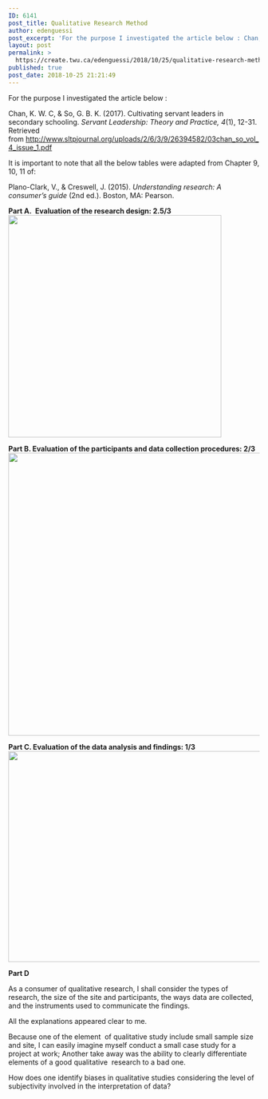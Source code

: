 ```yaml
---
ID: 6141
post_title: Qualitative Research Method
author: edenguessi
post_excerpt: 'For the purpose I investigated the article below : Chan, K. W. C, &amp; So, G. B. K. (2017). Cultivating servant leaders in secondary schooling.&nbsp;Servant Leadership: Theory and Practice, 4(1), 12-31. Retrieved from&nbsp;http://www.sltpjournal.org/uploads/2/6/3/9/26394582/03chan_so_vol_4_issue_1.pdf It is important to note that all the below tables were adapted from Chapter 9, 10, 11 of: Plano-Clark, V., &amp; Creswell, J. (2015).&nbsp;Understanding research: A consumer&rsquo;s<br><br><a href="https://create.twu.ca/edenguessi/2018/10/25/qualitative-research-method/">Read more</a>'
layout: post
permalink: >
  https://create.twu.ca/edenguessi/2018/10/25/qualitative-research-method/
published: true
post_date: 2018-10-25 21:21:49
---
```

For the purpose I investigated the article below :

Chan, K. W. C, &amp; So, G. B. K. (2017). Cultivating servant leaders in secondary schooling. <em>Servant Leadership: Theory and Practice, 4</em>(1), 12-31. Retrieved from <a href="http://www.sltpjournal.org/uploads/2/6/3/9/26394582/03chan_so_vol_4_issue_1.pdf">http://www.sltpjournal.org/uploads/2/6/3/9/26394582/03chan_so_vol_4_issue_1.pdf</a>

It is important to note that all the below tables were adapted from Chapter 9, 10, 11 of:

Plano-Clark, V., &amp; Creswell, J. (2015). <em>Understanding research: A consumer’s guide</em> (2nd ed.). Boston, MA: Pearson.

<strong>Part A. </strong> <strong>Evaluation of the research design: 2.5/3</strong><img class="alignnone wp-image-441" src="http://create.twu.ca/edenguessi/files/2018/10/Screen-Shot-2018-10-25-at-7.39.01-PM-288x300.png" alt="" width="427" height="445" srcset="https://create.twu.ca/edenguessi/files/2018/10/Screen-Shot-2018-10-25-at-7.39.01-PM-288x300.png 288w, https://create.twu.ca/edenguessi/files/2018/10/Screen-Shot-2018-10-25-at-7.39.01-PM-768x800.png 768w, https://create.twu.ca/edenguessi/files/2018/10/Screen-Shot-2018-10-25-at-7.39.01-PM-983x1024.png 983w, https://create.twu.ca/edenguessi/files/2018/10/Screen-Shot-2018-10-25-at-7.39.01-PM-800x834.png 800w, https://create.twu.ca/edenguessi/files/2018/10/Screen-Shot-2018-10-25-at-7.39.01-PM.png 1328w" sizes="(max-width: 427px) 100vw, 427px" />

<strong>Part B. Evaluation of the participants and data collection procedures: 2/3</strong><img class="alignnone wp-image-445" src="http://create.twu.ca/edenguessi/files/2018/10/Screen-Shot-2018-10-25-at-8.48.38-PM-268x300.png" alt="" width="506" height="566" srcset="https://create.twu.ca/edenguessi/files/2018/10/Screen-Shot-2018-10-25-at-8.48.38-PM-268x300.png 268w, https://create.twu.ca/edenguessi/files/2018/10/Screen-Shot-2018-10-25-at-8.48.38-PM-768x860.png 768w, https://create.twu.ca/edenguessi/files/2018/10/Screen-Shot-2018-10-25-at-8.48.38-PM-914x1024.png 914w, https://create.twu.ca/edenguessi/files/2018/10/Screen-Shot-2018-10-25-at-8.48.38-PM-800x896.png 800w, https://create.twu.ca/edenguessi/files/2018/10/Screen-Shot-2018-10-25-at-8.48.38-PM.png 1232w" sizes="(max-width: 506px) 100vw, 506px" />

<strong>Part C. Evaluation of the data analysis and findings: 1/3<img class="alignnone wp-image-443" src="http://create.twu.ca/edenguessi/files/2018/10/Screen-Shot-2018-10-25-at-8.55.17-PM-300x248.png" alt="" width="510" height="422" srcset="https://create.twu.ca/edenguessi/files/2018/10/Screen-Shot-2018-10-25-at-8.55.17-PM-300x248.png 300w, https://create.twu.ca/edenguessi/files/2018/10/Screen-Shot-2018-10-25-at-8.55.17-PM-768x635.png 768w, https://create.twu.ca/edenguessi/files/2018/10/Screen-Shot-2018-10-25-at-8.55.17-PM-1024x847.png 1024w, https://create.twu.ca/edenguessi/files/2018/10/Screen-Shot-2018-10-25-at-8.55.17-PM-800x661.png 800w" sizes="(max-width: 510px) 100vw, 510px" /></strong>

<strong>Part D </strong>

As a consumer of qualitative research, I shall consider the types of research, the size of the site and participants, the ways data are collected, and the instruments used to communicate the findings.

All the explanations appeared clear to me.

Because one of the element  of qualitative study include small sample size and site, I can easily imagine myself conduct a small case study for a project at work; Another take away was the ability to clearly differentiate elements of a good qualitative  research to a bad one.

How does one identify biases in qualitative studies considering the level of subjectivity involved in the interpretation of data?

&nbsp;

&nbsp;

&nbsp;